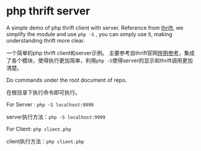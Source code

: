 # php thrift server

A simple demo of php thrift client with server. Reference from <a href="https://thrift.apache.org/tutorial/php">thrift<a>, we simplify the module and use `php -S` , you can simply use it, making understanding thrift more clear.

一个简单的php thrift client和server示例。 主要参考自thrift官网<a href="https://thrift.apache.org/tutorial/php">样例参考</a>，集成了各个模块，使得执行更加简单，利用`php -S`使得server的显示和thrift调用更加清楚。

Do commands under the root document of repo.

在根目录下执行命令即可执行。

For Server : `php -S localhost:9999`

server执行方法：`php -S localhost:9999`

For Client: `php client.php`

client执行方法：`php client.php`

